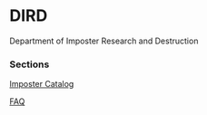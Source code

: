 # DIRD
Department of Imposter Research and Destruction

### Sections

[Imposter Catalog](Imp-data/Imp-log.md)

[FAQ](Info/FAQ.md)